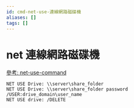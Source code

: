 ```yaml
---
id: cmd-net-use-連線網路磁碟機
aliases: []
tags: []
---
```


# net 連線網路磁碟機

[參考: net-use-command](https://www.lifewire.com/net-use-command-2618096)

```batch
NET USE Drive: \\server\share_folder
NET USE Drive: \\server\share_folder password /USER:drive_domain\user_name
NET USE drive: /DELETE
```
